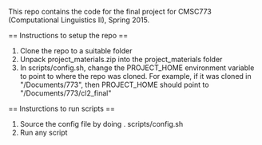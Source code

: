 This repo contains the code for the final project for CMSC773 (Computational Linguistics II), Spring 2015.

== Instructions to setup the repo ==

1) Clone the repo to a suitable folder
2) Unpack project_materials.zip into the project_materials folder
3) In scripts/config.sh, change the PROJECT_HOME environment variable to point to where the repo was cloned. For example,
if it was cloned in "/Documents/773", then PROJECT_HOME should point to "/Documents/773/cl2_final"

== Insturctions to run scripts ==

1) Source the config file by doing . scripts/config.sh
2) Run any script



